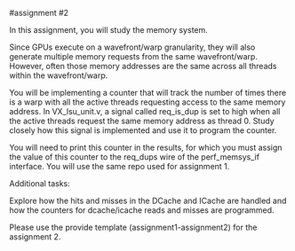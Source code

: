 #assignment #2

In this assignment, you will study the memory system. 

Since GPUs execute on a wavefront/warp granularity, they will also generate multiple memory requests from the same wavefront/warp. However, often those memory addresses are the same across all threads within the wavefront/warp. 

You will be implementing a counter that will track the number of times there is a warp with all the active threads requesting access to the same memory address. In VX_lsu_unit.v, a signal called req_is_dup is set to high when all the active threads request the same memory address as thread 0. Study closely how this signal is implemented and use it to program the counter. 

You will need to print this counter in the results, for which you must assign the value of this counter to the req_dups wire of the perf_memsys_if interface. You will use the same repo used for assignment 1. 

Additional tasks: 

Explore how the hits and misses in the DCache and ICache are handled and how the counters for dcache/icache reads and misses are programmed. 

Please use the provide template (assignment1-assignment2) for the assignment 2. 
